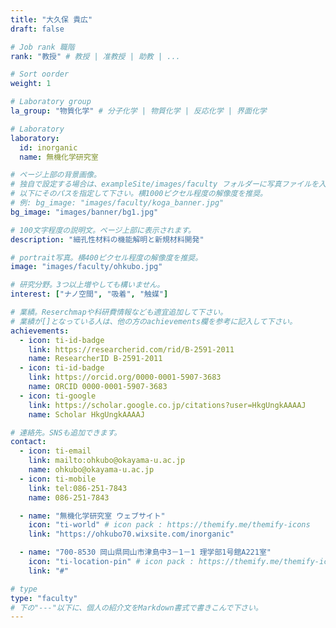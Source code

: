 ```yaml
---
title: "大久保 貴広"
draft: false

# Job rank 職階
rank: "教授" # 教授 | 准教授 | 助教 | ...

# Sort oorder
weight: 1

# Laboratory group
la_group: "物質化学" # 分子化学 | 物質化学 | 反応化学 | 界面化学

# Laboratory
laboratory:
  id: inorganic
  name: 無機化学研究室

# ページ上部の背景画像。
# 独自で設定する場合は、exampleSite/images/faculty フォルダーに写真ファイルを入れ、
# 以下にそのパスを指定して下さい。横1000ピクセル程度の解像度を推奨。
# 例: bg_image: "images/faculty/koga_banner.jpg"
bg_image: "images/banner/bg1.jpg"

# 100文字程度の説明文。ページ上部に表示されます。
description: "細孔性材料の機能解明と新規材料開発"

# portrait写真。横400ピクセル程度の解像度を推奨。
image: "images/faculty/ohkubo.jpg"

# 研究分野。3つ以上増やしても構いません。
interest: ["ナノ空間", "吸着", "触媒"]

# 業績。Reserchmapや科研費情報なども適宜追加して下さい。
# 業績が[]となっている人は、他の方のachievements欄を参考に記入して下さい。
achievements:
  - icon: ti-id-badge
    link: https://researcherid.com/rid/B-2591-2011
    name: ResearcherID B-2591-2011
  - icon: ti-id-badge
    link: https://orcid.org/0000-0001-5907-3683
    name: ORCID 0000-0001-5907-3683
  - icon: ti-google
    link: https://scholar.google.co.jp/citations?user=HkgUngkAAAAJ
    name: Scholar HkgUngkAAAAJ

# 連絡先。SNSも追加できます。
contact:
  - icon: ti-email
    link: mailto:ohkubo@okayama-u.ac.jp
    name: ohkubo@okayama-u.ac.jp
  - icon: ti-mobile
    link: tel:086-251-7843
    name: 086-251-7843

  - name: "無機化学研究室 ウェブサイト"
    icon: "ti-world" # icon pack : https://themify.me/themify-icons
    link: "https://ohkubo70.wixsite.com/inorganic"

  - name: "700-8530 岡山県岡山市津島中3－1－1 理学部1号館A221室"
    icon: "ti-location-pin" # icon pack : https://themify.me/themify-icons
    link: "#"

# type
type: "faculty"
# 下の"---"以下に、個人の紹介文をMarkdown書式で書きこんで下さい。
---
```

